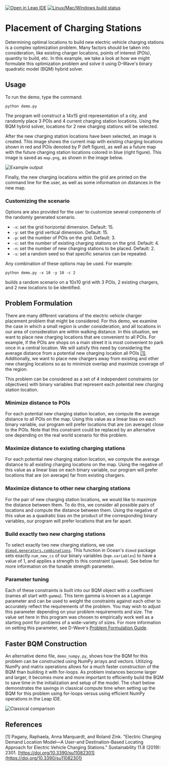 [![Open in Leap IDE](
  https://cdn-assets.cloud.dwavesys.com/shared/latest/badges/leapide.svg)](
  https://ide.dwavesys.io/#https://github.com/dwave-examples/ev-charger-placement)
[![Linux/Mac/Windows build status](
  https://circleci.com/gh/dwave-examples/ev-charger-placement.svg?style=shield)](
  https://circleci.com/gh/dwave-examples/ev-charger-placement)

# Placement of Charging Stations

Determining optimal locations to build new electric vehicle charging stations
is a complex optimization problem.  Many factors should be taken into
consideration, like existing charger locations, points of interest (POIs),
quantity to build, etc. In this example, we take a look at how we might
formulate this optimization problem and solve it using D-Wave's binary
quadratic model (BQM) hybrid solver.

## Usage

To run the demo, type the command:

```python demo.py```

The program will construct a 14x15 grid representation of a city, and randomly
place 3 POIs and 4 current charging station locations. Using the BQM hybrid
solver, locations for 2 new charging stations will be selected.

After the new charging station locations have been selected, an image is
created. This image shows the current map with existing charging locations
shown in red and POIs denoted by P (left figure), as well as a future map with
the future charging station locations colored in blue (right figure). This
image is saved as ```map.png```, as shown in the image below.

![Example output](readme_imgs/map.png "Example output")

Finally, the new charging locations within the grid are printed on the command
line for the user, as well as some information on distances in the new map.

### Customizing the scenario

Options are also provided for the user to customize several components of the
randomly generated scenario.

- `-x`: set the grid horizontal dimension. Default: 15.
- `-y`: set the grid vertical dimension. Default: 15.
- `-p`: set the number of POIs on the grid. Default: 3.
- `-c`: set the number of existing charging stations on the grid. Default: 4.
- `-n`: set the number of new charging stations to be placed. Default: 2.
- `-s`: set a random seed so that specific senarios can be repeated.

Any combination of these options may be used. For example:

```python demo.py -x 10 -y 10 -c 2```

builds a random scenario on a 10x10 grid with 3 POIs, 2 existing chargers, and
2 new locations to be identified.

## Problem Formulation

There are many different variations of the electric vehicle charger placement
problem that might be considered. For this demo, we examine the case in which a
small region is under consideration, and all locations in our area of
consideration are within walking distance. In this situation, we want to place
new charging locations that are convenient to all POIs. For example, if the
POIs are shops on a main street it is most convenient to park once in a central
location. We will satisfy this need by considering the average distance from a
potential new charging location all POIs [[1]](#1). Additionally, we want to
place new chargers away from existing and other new charging locations so as to
minimize overlap and maximize coverage of the region.

This problem can be considered as a set of 4 independent constraints (or
objectives) with binary variables that represent each potential new charging
station location.

### Minimize distance to POIs

For each potential new charging station location, we compute the average
distance to all POIs on the map. Using this value as a linear bias on each
binary variable, our program will prefer locations that are (on average) close
to the POIs. Note that this constraint could be replaced by an alternative one
depending on the real world scenario for this problem.

### Maximize distance to existing charging stations

For each potential new charging station location, we compute the average
distance to all existing charging locations on the map. Using the negative of
this value as a linear bias on each binary variable, our program will prefer
locations that are (on average) far from existing chargers.

### Maximize distance to other new charging stations

For the pair of new charging station locations, we would like to maximize the
distance between them. To do this, we consider all possible pairs of locations
and compute the distance between them.  Using the negative of this value as a
quadratic bias on the product of the corresponding binary variables, our
program will prefer locations that are far apart.

### Build exactly two new charging stations

To select exactly two new charging stations, we use
[`dimod.generators.combinations`](https://docs.ocean.dwavesys.com/en/stable/docs_dimod/reference/generated/dimod.generators.combinations.html?highlight=%22dimod.generators.combinations%22). This function in Ocean's `dimod` package
sets exactly `num_new_cs` of our binary variables (`bqm.variables`) to have a
value of 1, and applies a strength to this constraint (`gamma4`). See below for
more information on the tunable strength parameter.

### Parameter tuning

Each of these constraints is built into our BQM object with a coefficient
(names all start with `gamma`).  This term gamma is known as a Lagrange
parameter and can be used to weight the constraints against each other to
accurately reflect the requirements of the problem. You may wish to adjust this
parameter depending on your problem requirements and size. The value set here
in this program was chosen to empirically work well as a starting point for
problems of a wide-variety of sizes. For more information on setting this
parameter, see D-Wave's [Problem Formulation
Guide](https://www.dwavesys.com/practical-quantum-computing-developers).

## Faster BQM Construction

An alternative demo file, `demo_numpy.py`, shows how the BQM for this problem
can be constructed using NumPy arrays and vectors. Utilizing NumPy and matrix
operations allows for a much faster construction of the BQM than building it
with for-loops. As problem instances become larger and larger, it becomes more
and more important to efficiently build the BQM to save time in the
initialization and setup of the model. The chart below demonstrates the savings
in classical compute time when setting up the BQM for this problem using
for-loops versus using efficient NumPy operations in the Leap IDE.

![Classical comparison](readme_imgs/runtimes.png "Classical Runtime Comparison")

## References

<a name="1">[1]</a> Pagany, Raphaela, Anna Marquardt, and Roland Zink. "Electric Charging Demand Location Model—A User-and Destination-Based Locating Approach for Electric Vehicle Charging Stations." Sustainability 11.8 (2019): 2301. [https://doi.org/10.3390/su11082301](https://doi.org/10.3390/su11082301)
